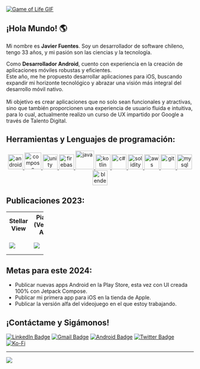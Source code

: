 [![Game of Life GIF](https://media.giphy.com/media/NSJOVcuMZ5hkS1oMTc/giphy.gif)](https://github.com/JavFuentes/Juego-de-la-vida-de-Conway)

## ¡Hola Mundo! 🌎
Mi nombre es **Javier Fuentes**. Soy un desarrollador de software chileno, tengo 33 años, y mi pasión son las ciencias y la tecnología.<br>

Como **Desarrollador Android**, cuento con experiencia en la creación de aplicaciones móviles robustas y eficientes. <br>
Este año, me he propuesto desarrollar aplicaciones para iOS, buscando expandir mi horizonte tecnológico y abrazar una visión más integral del desarrollo móvil nativo. <br><br>
Mi objetivo es crear aplicaciones que no solo sean funcionales y atractivas, sino que también proporcionen una experiencia de usuario fluida e intuitiva, para lo cual, actualmente realizo un curso de UX impartido por Google a través de Talento Digital.<br>

## Herramientas y Lenguajes de programación:
<p align="center"> 
  <a href="https://www.android.com" target="_blank"> <img src="https://user-images.githubusercontent.com/122236197/234497893-4893b87a-295f-41b5-875c-4392376302e9.png" alt="android" width="40" height="40"/> </a>
  <a href="https://android-developers.googleblog.com/2020/08/announcing-jetpack-compose-alpha.html" target="_blank"> <img src="https://i.ibb.co/T2vVbhB/jetpack-compose-icon-RGB.png" alt="compose" width="45" height="45"/> </a>  
  <a href="https://unity.com" target="_blank"> <img src="https://user-images.githubusercontent.com/122236197/234498787-1f3f1c1b-95bc-4172-9314-2c40de981866.png" alt="unity" width="40" height="40"/> </a>
  <a href="https://firebase.google.com" target="_blank"> <img src="https://user-images.githubusercontent.com/122236197/234500069-ff044ca4-11d0-4fa3-994a-203f4be6d9eb.png" alt="firebase" width="40" height="40"/> </a>  
  <a href="https://www.java.com" target="_blank"> <img src="https://user-images.githubusercontent.com/122236197/234495654-a61fb9df-5f9e-483e-8c06-8bd9eabd710d.png"       alt="java" width="50" height="50"/> </a>
  <a href="https://kotlinlang.org" target="_blank"> <img src="https://user-images.githubusercontent.com/122236197/234496180-d3aba335-6cdd-4d37-af1e-ad5e29009bb4.png" alt="kotlin" width="40" height="40"/> </a>  
  <a href="https://learn.microsoft.com/es-es/dotnet/csharp/tour-of-csharp/" target="_blank"> <img src="https://user-images.githubusercontent.com/122236197/234499356-ad4b3416-59f6-4b38-aa11-d602c0997c25.png" alt="c#" width="40" height="40"/> </a>    
  <a href="https://docs.soliditylang.org" target="_blank"> <img src="https://user-images.githubusercontent.com/122236197/234501509-83d8ed64-f600-415d-b630-56ede636d1fc.png" alt="solidity" width="40" height="40"/> </a>
  <a href="https://aws.amazon.com" target="_blank"> <img src="https://user-images.githubusercontent.com/122236197/234502421-40c0d9a1-c91e-44a8-92cc-7d573d7b8492.png" alt="aws" width="40" height="40"/> </a>
  <a href="https://git-scm.com" target="_blank"> <img src="https://user-images.githubusercontent.com/122236197/234499665-57fa0e14-9e14-48bd-a009-5a259966fde3.png" alt="git" width="40" height="40"/> </a>
  <a href="https://www.mysql.com" target="_blank"> <img src="https://user-images.githubusercontent.com/122236197/234503669-4c863bee-af9d-466b-a893-764cb0dd1f22.png" alt="mysql" width="40" height="40"/> </a>  
  <a href="https://www.blender.org" target="_blank"> <img src="https://github.com/JavFuentes/JavFuentes/assets/122236197/811a7652-a3d6-46b5-b4b9-24d17cb96737" alt="blender" width="40" height="40"/> </a> 
	
</p>

## Publicaciones 2023:

<table style="width:100; table-layout:fixed">
  <tr>
    <th>Stellar View</th>
    <th>Pianeti (Versión Alfa)</th>
    <th>Página Web Personal</th>
  </tr>
  <tr>
    <td>
		<a href="https://play.google.com/store/apps/details?id=com.astronomy.stellar_view">
			<img src="https://i.ibb.co/fSwfnSF/github-sv.png" />		
		</a>
	</td>
    <td>
		<a href="https://play.google.com/store/apps/details?id=com.outisproject.Pianeti">
			<img src="https://user-images.githubusercontent.com/122236197/234668073-ea5d80c7-1a65-4363-b005-95b1c7a5847a.png" />
		</a>
	</td>
    <td>
		<a href="https://javierfuentes.dev">
			<img src="https://i.ibb.co/WGJvGp7/javierfuentesdev.png" alt="javierfuentesdev" />
		</a>
	</td>
  </tr>
</table>

## Metas para este 2024:
 
- Publicar nuevas apps Android en la Play Store, esta vez con UI creada 100% con Jetpack Compose.
- Publicar mi primera app para iOS en la tienda de Apple.
- Publicar la versión alfa del videojuego en el que estoy trabajando. 


## ¡Contáctame y Sigámonos!

[![LinkedIn Badge](https://img.shields.io/badge/LinkedIn-0077B5?style=for-the-badge&logo=linkedin&logoColor=white)](https://www.linkedin.com/in/javierfuentesespinosa/)
[![Gmail Badge](https://img.shields.io/badge/Gmail-D14836?style=for-the-badge&logo=gmail&logoColor=white)](mailto:javier.antonio8128@gmail.com)
[![Android Badge](https://img.shields.io/badge/Android-3DDC84?style=for-the-badge&logo=android&logoColor=white)](https://play.google.com/store/apps/dev?id=4760463320218725915)
[![Twitter Badge](https://img.shields.io/badge/Twitter-1DA1F2?style=for-the-badge&logo=twitter&logoColor=white)](https://twitter.com/Outis_Project)
[![Ko-Fi](https://img.shields.io/badge/Ko--fi-F16061?style=for-the-badge&logo=ko-fi&logoColor=white)](https://ko-fi.com/outisproject)


---

![](https://komarev.com/ghpvc/?username=JavFuentes)


